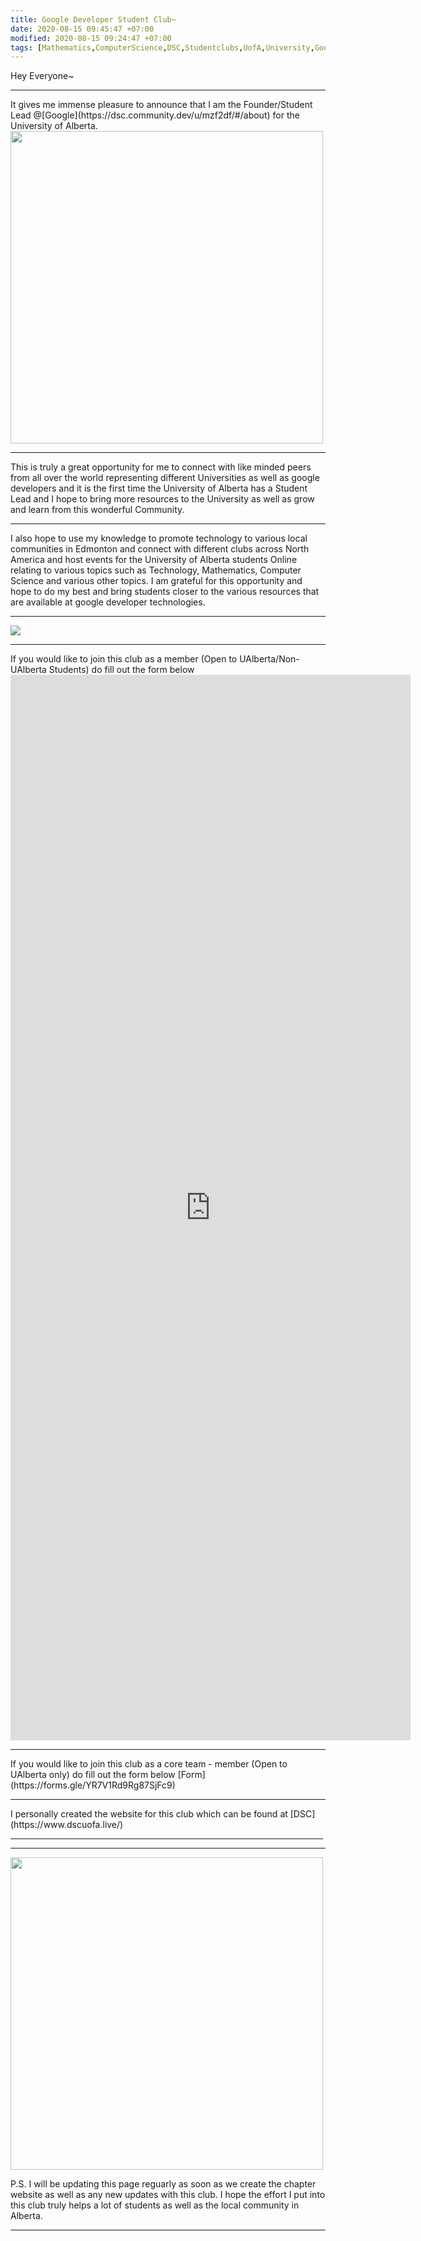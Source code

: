 ```yaml
---
title: Google Developer Student Club~
date: 2020-08-15 09:45:47 +07:00
modified: 2020-08-15 09:24:47 +07:00
tags: [Mathematics,ComputerScience,DSC,Studentclubs,UofA,University,Google]
---
```

Hey Everyone~
<hr>
It gives me immense pleasure to announce that I am the Founder/Student Lead @[Google](https://dsc.community.dev/u/mzf2df/#/about) for the University of Alberta.
<img src = "https://i.ibb.co/Fz9znyy/googledev.png" height = "500" width = "500">
<hr>
This is truly a great opportunity for me to connect with like minded peers from all over the world representing different Universities as well as google developers and it is 
the first time the University of Alberta has a Student Lead and I hope to bring more resources to the University as well as grow and learn from this wonderful Community.  
<hr>
I also hope to use my knowledge to promote technology to various local communities in Edmonton and connect with different clubs across North America and host events for the University of Alberta students Online relating to various topics such as Technology, Mathematics, Computer Science and various other topics.
I am grateful for this opportunity and hope to do my best and bring students closer to the various resources that are available at google developer technologies.
<hr>
<img src = "https://lh4.googleusercontent.com/6uWwvvR_1B6yIvSVKEiZo0EabXMeA4NDv0R7JpU93QG0nRAfc4_whDwMS0rlFVeqrbM2FpA6e5-4WCs4qsWZlA-o6aCc7LK1nth8fBDpeo8cRZVOjA=w1280">
<hr>
If you would like to join this club as a member (Open to UAlberta/Non-UAlberta Students) do fill out the form below 
<iframe src="https://docs.google.com/forms/d/e/1FAIpQLScsmKXd4uyedLKPuJufwF42_rlRgBNQKZUZemJAqwkb8tkrUQ/viewform?embedded=true" width="640" height="1705" frameborder="0" marginheight="0" marginwidth="0">Loading…</iframe>
<hr>
If you would like to join this club as a core team - member (Open to UAlberta only) do fill out the form below   
[Form](https://forms.gle/YR7V1Rd9Rg87SjFc9)
<hr>
I personally created the website for this club which can be found at [DSC](https://www.dscuofa.live/)
<hr
I hope to have a great time being a Student lead for this club and hope to host plenty of events with other Clubs/Universities and Organizations.  

<img src = "https://lh5.googleusercontent.com/D2YcSFn0xJQEVfslViAfoXGqzSxhmw9qn5Ce9ax6dQOoPw4gdrJmLXiu4EjSoAunlTPoADJ5mQ=w16383" height = "500" width = "500">
<hr>
<img src = "https://lh4.googleusercontent.com/mK7JT-yKhudSRiTZNES5uFoHBiSd3rd5TEyX2lxqNY7DrezeCfGSShSlE3C3nV1Gx7ommtl8z179BScX-LE5i2umReJZo7hYTGR4t7rGmU7IAmRGhAM=w1280" height = "500" width = "500">  

P.S. I will be updating this page reguarly as soon as we create the chapter website as well as any new updates with this club. I hope the effort I put into this club truly helps a lot of students as well as the local community in Alberta.
<hr>

